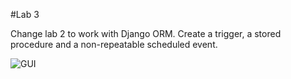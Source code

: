#Lab 3

Change lab 2 to work with Django ORM. Create a trigger, a stored procedure and a non-repeatable scheduled event.

![GUI](/screenshot.png "GUI")

